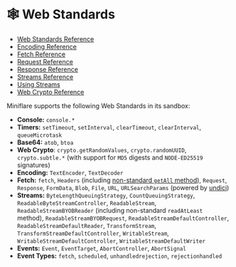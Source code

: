 # 🕸 Web Standards

- [Web Standards Reference](https://developers.cloudflare.com/workers/runtime-apis/web-standards)
- [Encoding Reference](https://developers.cloudflare.com/workers/runtime-apis/encoding)
- [Fetch Reference](https://developers.cloudflare.com/workers/runtime-apis/fetch)
- [Request Reference](https://developers.cloudflare.com/workers/runtime-apis/request)
- [Response Reference](https://developers.cloudflare.com/workers/runtime-apis/response)
- [Streams Reference](https://developers.cloudflare.com/workers/runtime-apis/streams)
- [Using Streams](https://developers.cloudflare.com/workers/learning/using-streams)
- [Web Crypto Reference](https://developers.cloudflare.com/workers/runtime-apis/web-crypto)

Miniflare supports the following Web Standards in its sandbox:

- **Console:** `console.*`
- **Timers:** `setTimeout`, `setInterval`, `clearTimeout`, `clearInterval`,
  `queueMicrotask`
- **Base64:** `atob`, `btoa`
- **Web Crypto**: `crypto.getRandomValues`, `crypto.randomUUID`,
  `crypto.subtle.*` (with support for `MD5` digests and `NODE-ED25519`
  signatures)
- **Encoding:** `TextEncoder`, `TextDecoder`
- **Fetch:** `fetch`, `Headers` (including
  [non-standard `getAll` method](https://developers.cloudflare.com/workers/runtime-apis/headers#differences)),
  `Request`, `Response`, `FormData`, `Blob`, `File`, `URL`, `URLSearchParams`
  (powered by [undici](https://github.com/nodejs/undici/))
- **Streams:** `ByteLengthQueuingStrategy`, `CountQueuingStrategy`,
  `ReadableByteStreamController`, `ReadableStream`, `ReadableStreamBYOBReader`
  (including non-standard `readAtLeast` method), `ReadableStreamBYOBRequest`,
  `ReadableStreamDefaultController`, `ReadableStreamDefaultReader`,
  `TransformStream`, `TransformStreamDefaultController`, `WritableStream`,
  `WritableStreamDefaultController`, `WritableStreamDefaultWriter`
- **Events:** `Event`, `EventTarget`, `AbortController`, `AbortSignal`
- **Event Types:** `fetch`, `scheduled`, `unhandledrejection`,
  `rejectionhandled`
